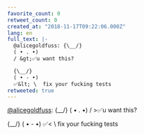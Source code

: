 ```yaml
---
favorite_count: 0
retweet_count: 0
created_at: "2018-11-17T09:22:06.000Z"
lang: en
full_text: |-
  @alicegoldfuss: {\__/}
  ( • . •)
  / &gt;✅u want this?

  {\__/}
  ( • - •)
  ✅&lt; \  fix your fucking tests
retweeted: true
---
```


[@alicegoldfuss](https://twitter.com/alicegoldfuss): {\_\_/} ( • . •) / &gt;✅u
want this?

{\_\_/} ( • - •) ✅&lt; \ fix your fucking tests
